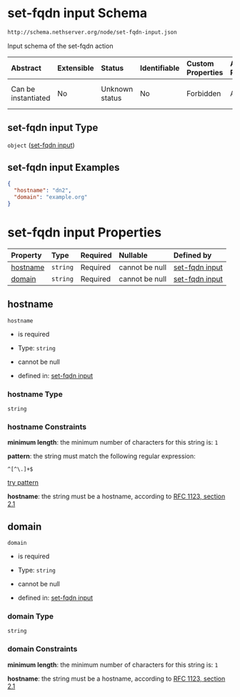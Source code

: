 # set-fqdn input Schema

```txt
http://schema.nethserver.org/node/set-fqdn-input.json
```

Input schema of the set-fqdn action

| Abstract            | Extensible | Status         | Identifiable | Custom Properties | Additional Properties | Access Restrictions | Defined In                                                             |
| :------------------ | :--------- | :------------- | :----------- | :---------------- | :-------------------- | :------------------ | :--------------------------------------------------------------------- |
| Can be instantiated | No         | Unknown status | No           | Forbidden         | Allowed               | none                | [set-fqdn-input.json](node/set-fqdn-input.json "open original schema") |

## set-fqdn input Type

`object` ([set-fqdn input](set-fqdn-input.md))

## set-fqdn input Examples

```json
{
  "hostname": "dn2",
  "domain": "example.org"
}
```

# set-fqdn input Properties

| Property              | Type     | Required | Nullable       | Defined by                                                                                                                           |
| :-------------------- | :------- | :------- | :------------- | :----------------------------------------------------------------------------------------------------------------------------------- |
| [hostname](#hostname) | `string` | Required | cannot be null | [set-fqdn input](set-fqdn-input-properties-hostname.md "http://schema.nethserver.org/node/set-fqdn-input.json#/properties/hostname") |
| [domain](#domain)     | `string` | Required | cannot be null | [set-fqdn input](set-fqdn-input-properties-domain.md "http://schema.nethserver.org/node/set-fqdn-input.json#/properties/domain")     |

## hostname



`hostname`

* is required

* Type: `string`

* cannot be null

* defined in: [set-fqdn input](set-fqdn-input-properties-hostname.md "http://schema.nethserver.org/node/set-fqdn-input.json#/properties/hostname")

### hostname Type

`string`

### hostname Constraints

**minimum length**: the minimum number of characters for this string is: `1`

**pattern**: the string must match the following regular expression:&#x20;

```regexp
^[^\.]+$
```

[try pattern](https://regexr.com/?expression=%5E%5B%5E%5C.%5D%2B%24 "try regular expression with regexr.com")

**hostname**: the string must be a hostname, according to [RFC 1123, section 2.1](https://tools.ietf.org/html/rfc1123 "check the specification")

## domain



`domain`

* is required

* Type: `string`

* cannot be null

* defined in: [set-fqdn input](set-fqdn-input-properties-domain.md "http://schema.nethserver.org/node/set-fqdn-input.json#/properties/domain")

### domain Type

`string`

### domain Constraints

**minimum length**: the minimum number of characters for this string is: `1`

**hostname**: the string must be a hostname, according to [RFC 1123, section 2.1](https://tools.ietf.org/html/rfc1123 "check the specification")
